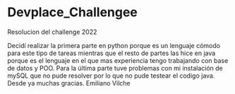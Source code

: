# Devplace_Challengee
Resolucion del challenge 2022

Decidí realizar la primera parte en python porque es un lenguaje cómodo para este tipo de tareas mientras que 
el resto de partes las hice en java porque es el lenguaje en el que mas experiencia tengo trabajando con base de datos y POO.
Para la última parte tuve problemas con mi instalación de mySQL que no pude resolver por lo que no pude testear el codigo java.
Desde ya muchas gracias.
Emiliano Vilche
